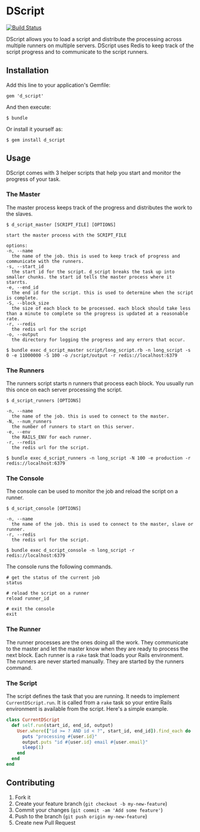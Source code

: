 # DScript

[![Build Status](https://travis-ci.org/weheartit/d_script.svg?branch=master)](https://travis-ci.org/weheartit/d_script)

DScript allows you to load a script and distribute the processing across multiple runners on multiple servers. DScript uses Redis to keep track of the script progress and to communicate to the script runners.

## Installation

Add this line to your application's Gemfile:

    gem 'd_script'

And then execute:

    $ bundle

Or install it yourself as:

    $ gem install d_script

## Usage

DScript comes with 3 helper scripts that help you start and monitor the progress of your task.

### The Master

The master process keeps track of the progress and distributes the work to the slaves.

```
$ d_script_master [SCRIPT_FILE] [OPTIONS]

start the master process with the SCRIPT_FILE

options:
-n, --name
  the name of the job. this is used to keep track of progress and communicate with the runners.
-s, --start_id
  the start id for the script. d_script breaks the task up into smaller chunks. the start id tells the master process where it starrts.
-e, --end_id
  the end id for the script. this is used to determine when the script is complete.
-S, --block_size
  the size of each block to be processed. each block should take less than a minute to complete so the progress is updated at a reasonable rate.
-r, --redis
  the redis url for the script
-o, --output
  the directory for logging the progress and any errors that occur.

$ bundle exec d_script_master script/long_script.rb -n long_script -s 0 -e 11000000 -S 100 -o /script/output -r redis://localhost:6379
```

### The Runners

The runners script starts n runners that process each block. You usually run this once on each server processing the script.

```
$ d_script_runners [OPTIONS]

-n, --name
  the name of the job. this is used to connect to the master.
-N, --num_runners
  the number of runners to start on this server.
-e, --env
  the RAILS_ENV for each runner.
-r, --redis
  the redis url for the script.

$ bundle exec d_script_runners -n long_script -N 100 -e production -r redis://localhost:6379
```

### The Console

The console can be used to monitor the job and reload the script on a runner.

```
$ d_script_console [OPTIONS]

-n, --name
  the name of the job. this is used to connect to the master, slave or runner.
-r, --redis
  the redis url for the script.

$ bundle exec d_script_console -n long_script -r redis://localhost:6379
```

The console runs the following commands.

```
# get the status of the current job
status

# reload the script on a runner
reload runner_id

# exit the console
exit
```

### The Runner

The runner processes are the ones doing all the work. They communicate to the master and let the master know when they are ready to process the next block. Each runner is a `rake` task that loads your Rails environment. The runners are never started manually. They are started by the runners command.

### The Script

The script defines the task that you are running. It needs to implement `CurrentDScript.run`. It is called from a `rake` task so your entire Rails environment is available from the script. Here's a simple example.

```rb
class CurrentDScript
  def self.run(start_id, end_id, output)
    User.where(["id >= ? AND id < ?", start_id, end_id]).find_each do |user|
      puts "processing #{user.id}"
      output.puts "id #{user.id} email #{user.email}"
      sleep(1)
    end
  end
end
```

## Contributing

1. Fork it
2. Create your feature branch (`git checkout -b my-new-feature`)
3. Commit your changes (`git commit -am 'Add some feature'`)
4. Push to the branch (`git push origin my-new-feature`)
5. Create new Pull Request
